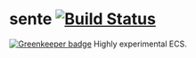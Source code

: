 # sente [![Build Status](https://travis-ci.org/zeekay/sente.svg?branch=master)](https://travis-ci.org/zeekay/sente)

[![Greenkeeper badge](https://badges.greenkeeper.io/zeekay/sente.svg)](https://greenkeeper.io/)
Highly experimental ECS.
